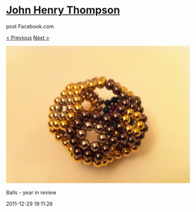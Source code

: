 # [John Henry Thompson](../README.md)
post Facebook.com

[< Previous](2011-12-29-10.md) [Next >](2011-12-29-12.md)

[![](../media/2011-12-29/Balls-year-in-review-10.jpg)](../README.md)

Balls - year in review

2011-12-29 19:11:26
